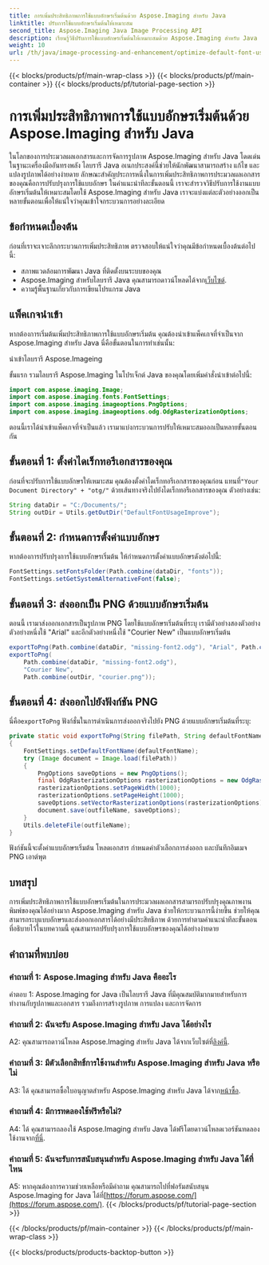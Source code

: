 ```yaml
---
title: การเพิ่มประสิทธิภาพการใช้แบบอักษรเริ่มต้นด้วย Aspose.Imaging สำหรับ Java
linktitle: ปรับการใช้แบบอักษรเริ่มต้นให้เหมาะสม
second_title: Aspose.Imaging Java Image Processing API
description: เรียนรู้วิธีปรับการใช้แบบอักษรเริ่มต้นให้เหมาะสมด้วย Aspose.Imaging สำหรับ Java ปรับปรุงการประมวลผลเอกสารของคุณด้วยคำแนะนำทีละขั้นตอน
weight: 10
url: /th/java/image-processing-and-enhancement/optimize-default-font-usage/
---
```


{{< blocks/products/pf/main-wrap-class >}}
{{< blocks/products/pf/main-container >}}
{{< blocks/products/pf/tutorial-page-section >}}

# การเพิ่มประสิทธิภาพการใช้แบบอักษรเริ่มต้นด้วย Aspose.Imaging สำหรับ Java

ในโลกของการประมวลผลเอกสารและการจัดการรูปภาพ Aspose.Imaging สำหรับ Java โดดเด่นในฐานะเครื่องมืออันทรงพลัง ไลบรารี Java อเนกประสงค์นี้ช่วยให้นักพัฒนาสามารถสร้าง แก้ไข และแปลงรูปภาพได้อย่างง่ายดาย ลักษณะสำคัญประการหนึ่งในการเพิ่มประสิทธิภาพการประมวลผลเอกสารของคุณคือการปรับปรุงการใช้แบบอักษร ในคำแนะนำทีละขั้นตอนนี้ เราจะสำรวจวิธีปรับการใช้งานแบบอักษรเริ่มต้นให้เหมาะสมโดยใช้ Aspose.Imaging สำหรับ Java เราจะแบ่งแต่ละตัวอย่างออกเป็นหลายขั้นตอนเพื่อให้แน่ใจว่าคุณเข้าใจกระบวนการอย่างละเอียด

## ข้อกำหนดเบื้องต้น

ก่อนที่เราจะเจาะลึกกระบวนการเพิ่มประสิทธิภาพ ตรวจสอบให้แน่ใจว่าคุณมีข้อกำหนดเบื้องต้นต่อไปนี้:

- สภาพแวดล้อมการพัฒนา Java ที่ติดตั้งบนระบบของคุณ
-  Aspose.Imaging สำหรับไลบรารี Java คุณสามารถดาวน์โหลดได้จาก[เว็บไซต์](https://releases.aspose.com/imaging/java/).
- ความรู้พื้นฐานเกี่ยวกับการเขียนโปรแกรม Java

## แพ็คเกจนำเข้า

หากต้องการเริ่มต้นเพิ่มประสิทธิภาพการใช้แบบอักษรเริ่มต้น คุณต้องนำเข้าแพ็คเกจที่จำเป็นจาก Aspose.Imaging สำหรับ Java นี่คือขั้นตอนในการทำเช่นนั้น:

นำเข้าไลบรารี Aspose.Imageing

ขั้นแรก รวมไลบรารี Aspose.Imaging ในโปรเจ็กต์ Java ของคุณโดยเพิ่มคำสั่งนำเข้าต่อไปนี้:

```java
import com.aspose.imaging.Image;
import com.aspose.imaging.fonts.FontSettings;
import com.aspose.imaging.imageoptions.PngOptions;
import com.aspose.imaging.imageoptions.odg.OdgRasterizationOptions;
```

ตอนนี้เราได้นำเข้าแพ็คเกจที่จำเป็นแล้ว เรามาแบ่งกระบวนการปรับให้เหมาะสมออกเป็นหลายขั้นตอนกัน

## ขั้นตอนที่ 1: ตั้งค่าไดเร็กทอรีเอกสารของคุณ

 ก่อนที่จะปรับการใช้แบบอักษรให้เหมาะสม คุณต้องตั้งค่าไดเร็กทอรีเอกสารของคุณก่อน แทนที่`"Your Document Directory" + "otg/"` ด้วยเส้นทางจริงไปยังไดเร็กทอรีเอกสารของคุณ ตัวอย่างเช่น:

```java
String dataDir = "C:/Documents/";
String outDir = Utils.getOutDir("DefaultFontUsageImprove");
```

## ขั้นตอนที่ 2: กำหนดการตั้งค่าแบบอักษร

หากต้องการปรับปรุงการใช้แบบอักษรเริ่มต้น ให้กำหนดการตั้งค่าแบบอักษรดังต่อไปนี้:

```java
FontSettings.setFontsFolder(Path.combine(dataDir, "fonts"));
FontSettings.setGetSystemAlternativeFont(false);
```

## ขั้นตอนที่ 3: ส่งออกเป็น PNG ด้วยแบบอักษรเริ่มต้น

ตอนนี้ เรามาส่งออกเอกสารเป็นรูปภาพ PNG โดยใช้แบบอักษรเริ่มต้นที่ระบุ เรามีตัวอย่างสองตัวอย่าง ตัวอย่างหนึ่งใช้ "Arial" และอีกตัวอย่างหนึ่งใช้ "Courier New" เป็นแบบอักษรเริ่มต้น

```java
exportToPng(Path.combine(dataDir, "missing-font2.odg"), "Arial", Path.combine(outDir, "arial.png"));
exportToPng(
    Path.combine(dataDir, "missing-font2.odg"),
    "Courier New",
    Path.combine(outDir, "courier.png"));
```

## ขั้นตอนที่ 4: ส่งออกไปยังฟังก์ชัน PNG

 นี่คือ`exportToPng` ฟังก์ชั่นในการดำเนินการส่งออกจริงไปยัง PNG ด้วยแบบอักษรเริ่มต้นที่ระบุ:

```java
private static void exportToPng(String filePath, String defaultFontName, String outfileName)
{
    FontSettings.setDefaultFontName(defaultFontName);
    try (Image document = Image.load(filePath))
    {
        PngOptions saveOptions = new PngOptions();
        final OdgRasterizationOptions rasterizationOptions = new OdgRasterizationOptions();
        rasterizationOptions.setPageWidth(1000);
        rasterizationOptions.setPageHeight(1000);
        saveOptions.setVectorRasterizationOptions(rasterizationOptions);
        document.save(outfileName, saveOptions);
    }
    Utils.deleteFile(outfileName);
}
```

ฟังก์ชันนี้จะตั้งค่าแบบอักษรเริ่มต้น โหลดเอกสาร กำหนดค่าตัวเลือกการส่งออก และบันทึกอิมเมจ PNG เอาต์พุต

## บทสรุป

การเพิ่มประสิทธิภาพการใช้แบบอักษรเริ่มต้นในการประมวลผลเอกสารสามารถปรับปรุงคุณภาพงานพิมพ์ของคุณได้อย่างมาก Aspose.Imaging สำหรับ Java ช่วยให้กระบวนการนี้ง่ายขึ้น ช่วยให้คุณสามารถระบุแบบอักษรและส่งออกเอกสารได้อย่างมีประสิทธิภาพ ด้วยการทำตามคำแนะนำทีละขั้นตอนที่อธิบายไว้ในบทความนี้ คุณสามารถปรับปรุงการใช้แบบอักษรของคุณได้อย่างง่ายดาย

## คำถามที่พบบ่อย

### คำถามที่ 1: Aspose.Imaging สำหรับ Java คืออะไร

คำตอบ 1: Aspose.Imaging for Java เป็นไลบรารี Java ที่มีคุณสมบัติมากมายสำหรับการทำงานกับรูปภาพและเอกสาร รวมถึงการสร้างรูปภาพ การแปลง และการจัดการ

### คำถามที่ 2: ฉันจะรับ Aspose.Imaging สำหรับ Java ได้อย่างไร

 A2: คุณสามารถดาวน์โหลด Aspose.Imaging สำหรับ Java ได้จากเว็บไซต์ที่[ลิงค์นี้](https://releases.aspose.com/imaging/java/).

### คำถามที่ 3: มีตัวเลือกสิทธิ์การใช้งานสำหรับ Aspose.Imaging สำหรับ Java หรือไม่

 A3: ได้ คุณสามารถซื้อใบอนุญาตสำหรับ Aspose.Imaging สำหรับ Java ได้จาก[หน้าซื้อ](https://purchase.aspose.com/buy).

### คำถามที่ 4: มีการทดลองใช้ฟรีหรือไม่?

A4: ได้ คุณสามารถลองใช้ Aspose.Imaging สำหรับ Java ได้ฟรีโดยดาวน์โหลดเวอร์ชันทดลองใช้งานจาก[ที่นี่](https://releases.aspose.com/).

### คำถามที่ 5: ฉันจะรับการสนับสนุนสำหรับ Aspose.Imaging สำหรับ Java ได้ที่ไหน

 A5: หากคุณต้องการความช่วยเหลือหรือมีคำถาม คุณสามารถไปที่ฟอรัมสนับสนุน Aspose.Imaging for Java ได้ที่[https://forum.aspose.com/](https://forum.aspose.com/).
{{< /blocks/products/pf/tutorial-page-section >}}

{{< /blocks/products/pf/main-container >}}
{{< /blocks/products/pf/main-wrap-class >}}

{{< blocks/products/products-backtop-button >}}
